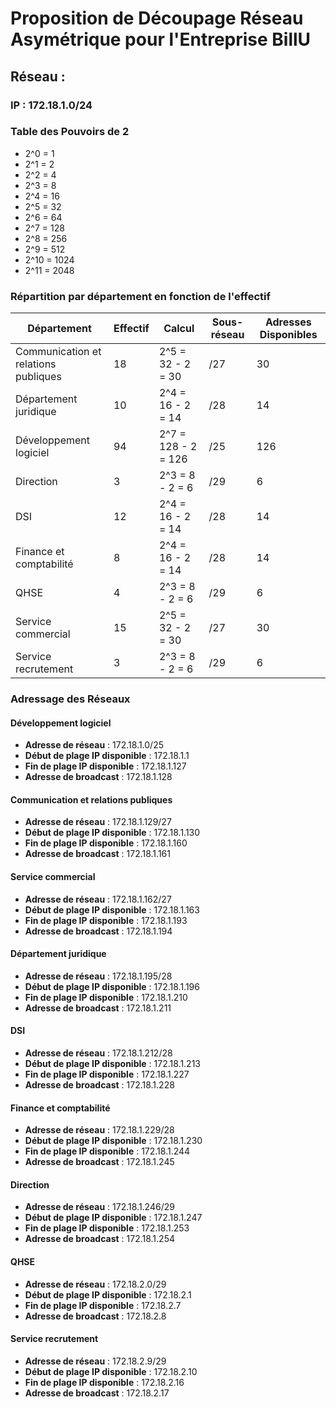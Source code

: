 # Proposition de Découpage Réseau Asymétrique pour l'Entreprise BillU

## Réseau :

### IP : 172.18.1.0/24

### Table des Pouvoirs de 2

- 2^0 = 1
- 2^1 = 2
- 2^2 = 4
- 2^3 = 8
- 2^4 = 16
- 2^5 = 32
- 2^6 = 64
- 2^7 = 128
- 2^8 = 256
- 2^9 = 512
- 2^10 = 1024
- 2^11 = 2048

### Répartition par département en fonction de l'effectif

| Département                          | Effectif | Calcul              | Sous-réseau | Adresses Disponibles |
| ------------------------------------ | -------- | ------------------- | ----------- | -------------------- |
| Communication et relations publiques | 18       | 2^5 = 32 - 2 = 30   | /27         | 30                   |
| Département juridique                | 10       | 2^4 = 16 - 2 = 14   | /28         | 14                   |
| Développement logiciel               | 94       | 2^7 = 128 - 2 = 126 | /25         | 126                  |
| Direction                            | 3        | 2^3 = 8 - 2 = 6     | /29         | 6                    |
| DSI                                  | 12       | 2^4 = 16 - 2 = 14   | /28         | 14                   |
| Finance et comptabilité              | 8        | 2^4 = 16 - 2 = 14   | /28         | 14                   |
| QHSE                                 | 4        | 2^3 = 8 - 2 = 6     | /29         | 6                    |
| Service commercial                   | 15       | 2^5 = 32 - 2 = 30   | /27         | 30                   |
| Service recrutement                  | 3        | 2^3 = 8 - 2 = 6     | /29         | 6                    |

### Adressage des Réseaux

#### Développement logiciel

- **Adresse de réseau** : 172.18.1.0/25
- **Début de plage IP disponible** : 172.18.1.1
- **Fin de plage IP disponible** : 172.18.1.127
- **Adresse de broadcast** : 172.18.1.128

#### Communication et relations publiques

- **Adresse de réseau** : 172.18.1.129/27
- **Début de plage IP disponible** : 172.18.1.130
- **Fin de plage IP disponible** : 172.18.1.160
- **Adresse de broadcast** : 172.18.1.161

#### Service commercial

- **Adresse de réseau** : 172.18.1.162/27
- **Début de plage IP disponible** : 172.18.1.163
- **Fin de plage IP disponible** : 172.18.1.193
- **Adresse de broadcast** : 172.18.1.194

#### Département juridique

- **Adresse de réseau** : 172.18.1.195/28
- **Début de plage IP disponible** : 172.18.1.196
- **Fin de plage IP disponible** : 172.18.1.210
- **Adresse de broadcast** : 172.18.1.211

#### DSI

- **Adresse de réseau** : 172.18.1.212/28
- **Début de plage IP disponible** : 172.18.1.213
- **Fin de plage IP disponible** : 172.18.1.227
- **Adresse de broadcast** : 172.18.1.228

#### Finance et comptabilité

- **Adresse de réseau** : 172.18.1.229/28
- **Début de plage IP disponible** : 172.18.1.230
- **Fin de plage IP disponible** : 172.18.1.244
- **Adresse de broadcast** : 172.18.1.245

#### Direction

- **Adresse de réseau** : 172.18.1.246/29
- **Début de plage IP disponible** : 172.18.1.247
- **Fin de plage IP disponible** : 172.18.1.253
- **Adresse de broadcast** : 172.18.1.254

#### QHSE

- **Adresse de réseau** : 172.18.2.0/29
- **Début de plage IP disponible** : 172.18.2.1
- **Fin de plage IP disponible** : 172.18.2.7
- **Adresse de broadcast** : 172.18.2.8

#### Service recrutement

- **Adresse de réseau** : 172.18.2.9/29
- **Début de plage IP disponible** : 172.18.2.10
- **Fin de plage IP disponible** : 172.18.2.16
- **Adresse de broadcast** : 172.18.2.17
